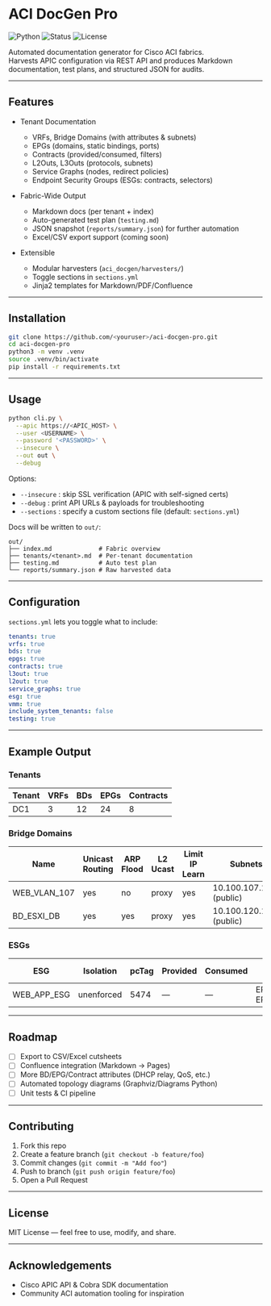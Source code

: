 # ACI DocGen Pro

![Python](https://img.shields.io/badge/Python-3.9%2B-blue)
![Status](https://img.shields.io/badge/status-active-success)
![License](https://img.shields.io/badge/license-MIT-green)

Automated documentation generator for Cisco ACI fabrics.  
Harvests APIC configuration via REST API and produces Markdown documentation, test plans, and structured JSON for audits.

---

## Features

- Tenant Documentation
  - VRFs, Bridge Domains (with attributes & subnets)
  - EPGs (domains, static bindings, ports)
  - Contracts (provided/consumed, filters)
  - L2Outs, L3Outs (protocols, subnets)
  - Service Graphs (nodes, redirect policies)
  - Endpoint Security Groups (ESGs: contracts, selectors)

- Fabric-Wide Output
  - Markdown docs (per tenant + index)
  - Auto-generated test plan (`testing.md`)
  - JSON snapshot (`reports/summary.json`) for further automation
  - Excel/CSV export support (coming soon)

- Extensible
  - Modular harvesters (`aci_docgen/harvesters/`)
  - Toggle sections in `sections.yml`
  - Jinja2 templates for Markdown/PDF/Confluence

---

## Installation

```bash
git clone https://github.com/<youruser>/aci-docgen-pro.git
cd aci-docgen-pro
python3 -m venv .venv
source .venv/bin/activate
pip install -r requirements.txt
````

---

## Usage

```bash
python cli.py \
  --apic https://<APIC_HOST> \
  --user <USERNAME> \
  --password '<PASSWORD>' \
  --insecure \
  --out out \
  --debug
```

Options:

* `--insecure` : skip SSL verification (APIC with self-signed certs)
* `--debug` : print API URLs & payloads for troubleshooting
* `--sections` : specify a custom sections file (default: `sections.yml`)

Docs will be written to `out/`:

```
out/
├── index.md             # Fabric overview
├── tenants/<tenant>.md  # Per-tenant documentation
├── testing.md           # Auto test plan
└── reports/summary.json # Raw harvested data
```

---

## Configuration

`sections.yml` lets you toggle what to include:

```yaml
tenants: true
vrfs: true
bds: true
epgs: true
contracts: true
l3out: true
l2out: true
service_graphs: true
esg: true
vmm: true
include_system_tenants: false
testing: true
```

---

## Example Output

### Tenants

| Tenant | VRFs | BDs | EPGs | Contracts |
| ------ | ---- | --- | ---- | --------- |
| DC1    | 3    | 12  | 24   | 8         |

### Bridge Domains

| Name         | Unicast Routing | ARP Flood | L2 Ucast | Limit IP Learn | Subnets                  |
| ------------ | --------------- | --------- | -------- | -------------- | ------------------------ |
| WEB_VLAN_107 | yes             | no        | proxy    | yes            | 10.100.107.1/24 (public) |
| BD_ESXI_DB   | yes             | yes       | proxy    | yes            | 10.100.120.1/24 (public) |

### ESGs

| ESG         | Isolation  | pcTag | Provided | Consumed | EPG Selectors                        | IP Selectors    | Tag Selectors |
| ----------- | ---------- | ----- | -------- | -------- | ------------------------------------ | --------------- | ------------- |
| WEB_APP_ESG | unenforced | 5474  | —        | —        | EPG_WEB_EXT_107,<br/>EPG_WEB_EXT_108 | 10.100.109.0/24 | None          |

---

## Roadmap

* [ ] Export to CSV/Excel cutsheets
* [ ] Confluence integration (Markdown → Pages)
* [ ] More BD/EPG/Contract attributes (DHCP relay, QoS, etc.)
* [ ] Automated topology diagrams (Graphviz/Diagrams Python)
* [ ] Unit tests & CI pipeline

---

## Contributing

1. Fork this repo
2. Create a feature branch (`git checkout -b feature/foo`)
3. Commit changes (`git commit -m "Add foo"`)
4. Push to branch (`git push origin feature/foo`)
5. Open a Pull Request

---

## License

MIT License — feel free to use, modify, and share.

---

## Acknowledgements

* Cisco APIC API & Cobra SDK documentation
* Community ACI automation tooling for inspiration